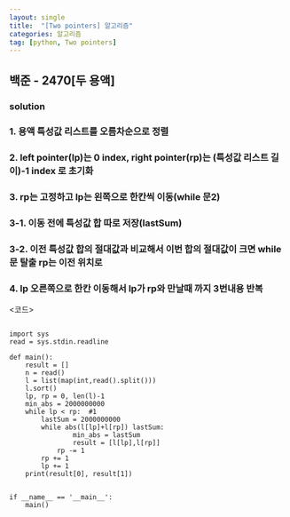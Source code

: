 ```yaml
---
layout: single
title:  "[Two pointers] 알고리즘"
categories: 알고리즘
tag: [python, Two pointers]
---
```


## 백준 - 2470[두 용액]

### solution
### 1. 용액 특성값 리스트를 오름차순으로 정렬
### 2. left pointer(lp)는 0 index, right pointer(rp)는 (특성값 리스트 길이)-1 index 로 초기화
### 3. rp는 고정하고 lp는 왼쪽으로 한칸씩 이동(while 문2)
###  3-1. 이동 전에 특성값 합 따로 저장(lastSum)
###  3-2. 이전 특성값 합의 절대값과 비교해서 이번 합의 절대값이 크면 while 문 탈출 rp는 이전 위치로
### 4. lp 오른쪽으로 한칸 이동해서 lp가 rp와 만날때 까지 3번내용 반복

<코드>
<pre>
<code>
import sys
read = sys.stdin.readline

def main():
    result = []
    n = read()
    l = list(map(int,read().split()))
    l.sort()
    lp, rp = 0, len(l)-1
    min_abs = 2000000000   
    while lp < rp:  #1
        lastSum = 2000000000
        while abs(l[lp]+l[rp])<lastSum and lp < rp:   #2
            lastSum = abs(l[lp]+l[rp])            
            if min_abs > lastSum:
                min_abs = lastSum
                result = [l[lp],l[rp]]
            rp -= 1            
        rp += 1
        lp += 1
    print(result[0], result[1])
        

if __name__ == '__main__':
    main()
</code>